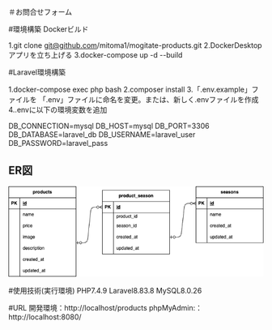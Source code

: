 ＃お問合せフォーム

#環境構築
Dockerビルド

1.git clone git@github.com/mitoma1/mogitate-products.git
2.DockerDesktopアプリを立ち上げる
3.docker-compose up -d --build

#Laravel環境構築

1.docker-compose exec php bash
2.composer install
3.「.env.example」ファイルを 「.env」ファイルに命名を変更。または、新しく.envファイルを作成
4..envに以下の環境変数を追加

DB_CONNECTION=mysql
DB_HOST=mysql
DB_PORT=3306
DB_DATABASE=laravel_db
DB_USERNAME=laravel_user
DB_PASSWORD=laravel_pass

## ER図

![ER図](docs/erd.drawio.png)


#使用技術(実行環境)
PHP7.4.9
Laravel8.83.8
MySQL8.0.26


#URL
開発環境：http://localhost/products
phpMyAdmin:：http://localhost:8080/
